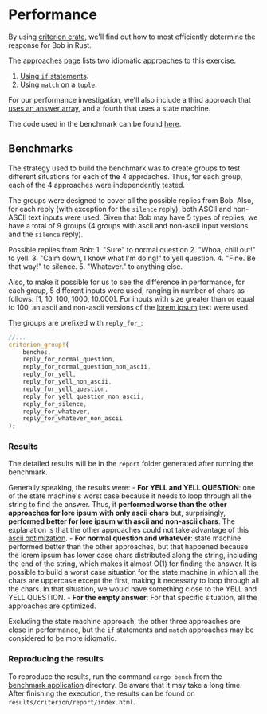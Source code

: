 # Performance

By using [criterion crate][criterion-crate], we'll find out how to most efficiently determine the response for Bob in Rust.

The [approaches page][approaches] lists two idiomatic approaches to this exercise:

1. [Using `if` statements][approach-if].
2. [Using `match` on a `tuple`][approach-match].

For our performance investigation, we'll also include a third approach that [uses an answer array][approach-answer-array], and a fourth that uses a state machine.

The code used in the benchmark can be found [here][benchmark-application].

## Benchmarks

The strategy used to build the benchmark was to create groups to test different situations for each of the 4 approaches. Thus, for each group, each of the 4 approaches were independently tested. 

The groups were designed to cover all the possible replies from Bob. Also, for each reply (with exception for the `silence` reply), both ASCII and non-ASCII text inputs were used. Given that Bob may have 5 types of replies, we have a total of 9 groups (4 groups with ascii and non-ascii input versions and the `silence` reply).

Possible replies from Bob:
    1. "Sure" to normal question
    2. "Whoa, chill out!" to yell.
    3. "Calm down, I know what I'm doing!" to yell question.
    4. "Fine. Be that way!" to silence.
    5. "Whatever." to anything else.

Also, to make it possible for us to see the difference in performance, for each group, 5 different inputs were used, ranging in number of chars as follows: [1, 10, 100, 1000, 10.000]. For inputs with size greater than or equal to 100, an ascii and non-ascii versions of the [lorem ipsum][lorem-ipsum] text were used.

The groups are prefixed with `reply_for_`:
```rust
//...
criterion_group!(
    benches,
    reply_for_normal_question,
    reply_for_normal_question_non_ascii,
    reply_for_yell,
    reply_for_yell_non_ascii,
    reply_for_yell_question,
    reply_for_yell_question_non_ascii,
    reply_for_silence,
    reply_for_whatever,
    reply_for_whatever_non_ascii
);
```

### Results

The detailed results will be in the `report` folder generated after running the benchmark.

Generally speaking, the results were:
    - **For YELL and YELL QUESTION**: one of the state machine's worst case because it needs to loop through all the string to find the answer. Thus, it **performed worse than the other approaches for lore ipsum with only ascii chars** but, surprisingly, **performed better for lore ipsum with ascii and non-ascii chars**. The explanation is that the other approaches could not take advantage of this [ascii optimization][ascii-optimization]. 
    - **For normal question and whatever**: state machine performed better than the other approaches, but that happened because the lorem ipsum has lower case chars distributed along the string, including the end of the string, which makes it almost O(1) for finding the answer. It is possible to build a worst case situation for the state machine in which all the chars are uppercase except the first, making it necessary to loop through all the chars. In that situation, we would have something close to the YELL and YELL QUESTION.
    - **For the empty answer**: For that specific situation, all the approaches are optimized.


Excluding the state machine approach, the other three approaches are close in performance, but the `if` statements and `match` approaches may be considered to be more idiomatic.

### Reproducing the results

To reproduce the results, run the command `cargo bench` from the [benchmark application][benchmark-application] directory. Be aware that it may take a long time. After finishing the execution, the results can be found on `results/criterion/report/index.html`.

[approaches]: https://exercism.org/tracks/rust/exercises/bob/approaches
[approach-answer-array]: https://exercism.org/tracks/rust/exercises/bob/approaches/answer-array
[approach-if]: https://exercism.org/tracks/rust/exercises/bob/approaches/if-statements
[approach-match]: https://exercism.org/tracks/rust/exercises/bob/approaches/match-on-tuple
[ascii-optimization]: https://github.com/rust-lang/rust/blob/7d65abfe80f9eee93296d1ce08f845c9bf7039f8/library/alloc/src/str.rs#L471
[benchmark-application]: https://github.com/exercism/rust/blob/main/exercises/practice/bob/.articles/performance/code/
[criterion-crate]: https://docs.rs/criterion/latest/criterion/
[lorem-ipsum]: https://en.wikipedia.org/wiki/Lorem_ipsum
